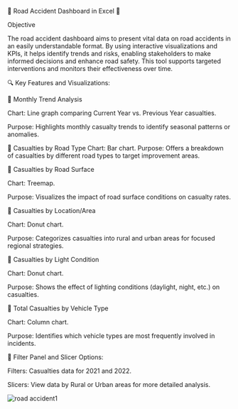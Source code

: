 🌟 Road Accident Dashboard in Excel 🌟

Objective

The road accident dashboard aims to present vital data on road accidents in an easily understandable format. By using interactive visualizations and KPIs, it helps identify trends and risks, enabling stakeholders to make informed decisions and enhance road safety. This tool supports targeted interventions and monitors their effectiveness over time.

🔍 Key Features and Visualizations:

	Monthly Trend Analysis

Chart: Line graph comparing Current Year vs. Previous Year casualties.

Purpose: Highlights monthly casualty trends to identify seasonal patterns or anomalies.

	Casualties by Road Type
Chart: Bar chart.
Purpose: Offers a breakdown of casualties by different road types to target improvement areas.


	Casualties by Road Surface

Chart: Treemap.

Purpose: Visualizes the impact of road surface conditions on casualty rates.


	Casualties by Location/Area

Chart: Donut chart.

Purpose: Categorizes casualties into rural and urban areas for focused regional strategies.


	Casualties by Light Condition

Chart: Donut chart.

Purpose: Shows the effect of lighting conditions (daylight, night, etc.) on casualties.


	Total Casualties by Vehicle Type

Chart: Column chart.

Purpose: Identifies which vehicle types are most frequently involved in incidents.


	Filter Panel and Slicer Options:

Filters: Casualties data for 2021 and 2022.

Slicers: View data by Rural or Urban areas for more detailed analysis.

![road accident1](https://github.com/user-attachments/assets/814d9fcd-8f06-45fd-8006-9c7ae834abe5)




